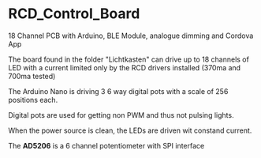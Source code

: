 # RCD_Control_Board
18 Channel PCB with Arduino,  BLE Module, analogue dimming and Cordova App

The board found in the folder "Lichtkasten" can drive up to 18 channels of LED 
with a current limited only by the RCD drivers installed (370ma and 700ma tested) 

The Arduino Nano is driving 3 6 way digital pots with a scale of 256 positions each. 

Digital pots are used for getting non PWM and thus not pulsing lights. 

When the power source is clean, the LEDs are driven wit constand current. 

The <b>AD5206</b> is a 6 channel potentiometer with SPI interface






